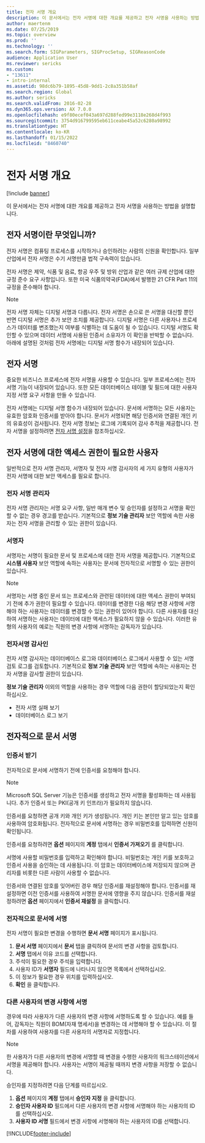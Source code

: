 ```yaml
---
title: 전자 서명 개요
description: 이 문서에서는 전자 서명에 대한 개요를 제공하고 전자 서명을 사용하는 방법을 설명합니다.
author: maertenm
ms.date: 07/25/2019
ms.topic: overview
ms.prod: ''
ms.technology: ''
ms.search.form: SIGParameters, SIGProcSetup, SIGReasonCode
audience: Application User
ms.reviewer: sericks
ms.custom:
- "13611"
- intro-internal
ms.assetid: 98dc6b79-1895-45d8-9dd1-2c8a351b58af
ms.search.region: Global
ms.author: sericks
ms.search.validFrom: 2016-02-28
ms.dyn365.ops.version: AX 7.0.0
ms.openlocfilehash: e9f80ecef043a697d288fed99e3118e268d4f993
ms.sourcegitcommit: 3754d916799595eb611ceabe45a52c6280a98992
ms.translationtype: HT
ms.contentlocale: ko-KR
ms.lasthandoff: 01/15/2022
ms.locfileid: "8460740"
---
```

# <a name="electronic-signatures-overview"></a>전자 서명 개요

[!include [banner](../includes/banner.md)]

이 문서에서는 전자 서명에 대한 개요를 제공하고 전자 서명을 사용하는 방법을 설명합니다.

## <a name="what-is-an-electronic-signature"></a>전자 서명이란 무엇입니까?

전자 서명은 컴퓨팅 프로세스를 시작하거나 승인하려는 사람의 신원을 확인합니다. 일부 산업에서 전자 서명은 수기 서명만큼 법적 구속력이 있습니다.

전자 서명은 제약, 식품 및 음료, 항공 우주 및 방위 산업과 같은 여러 규제 산업에 대한 규정 준수 요구 사항입니다. 또한 미국 식품의약국(FDA)에서 발행한 21 CFR Part 11의 규정을 준수해야 합니다.

> [!NOTE]
> 전자 서명 자체는 디지털 서명과 다릅니다. 전자 서명은 손으로 쓴 서명을 대신할 뿐인 반면 디지털 서명은 추가 보안 조치를 제공합니다. 디지털 서명은 다른 사용자나 프로세스가 데이터를 변조했는지 여부를 식별하는 데 도움이 될 수 있습니다. 디지털 서명도 확인할 수 있으며 데이터 서명에 사용된 인증서 소유자가 이 확인을 반박할 수 없습니다. 아래에 설명된 것처럼 전자 서명에는 디지털 서명 함수가 내장되어 있습니다.

## <a name="electronic-signatures"></a>전자 서명

중요한 비즈니스 프로세스에 전자 서명을 사용할 수 있습니다. 일부 프로세스에는 전자 서명 기능이 내장되어 있습니다. 또한 모든 데이터베이스 테이블 및 필드에 대한 사용자 지정 서명 요구 사항을 만들 수 있습니다.

전자 서명에는 디지털 서명 함수가 내장되어 있습니다. 문서에 서명하는 모든 사용자는 유효한 암호화 인증서를 받아야 합니다. 문서가 서명되면 해당 인증서와 연결된 개인 키의 유효성이 검사됩니다. 전자 서명 정보는 로그에 기록되어 감사 추적을 제공합니다. 전자 서명을 설정하려면 [전자 서명 설정](tasks/set-up-electronic-signatures.md)을 참조하십시오.

## <a name="users-who-require-access-to-electronic-signatures"></a>전자 서명에 대한 액세스 권한이 필요한 사용자

일반적으로 전자 서명 관리자, 서명자 및 전자 서명 감사자의 세 가지 유형의 사용자가 전자 서명에 대한 보안 액세스를 필요로 합니다.

### <a name="electronic-signature-administrator"></a>전자 서명 관리자

전자 서명 관리자는 서명 요구 사항, 일반 매개 변수 및 승인자를 설정하고 서명을 확인할 수 없는 경우 경고를 받습니다. 기본적으로 **정보 기술 관리자** 보안 역할에 속한 사용자는 전자 서명을 관리할 수 있는 권한이 있습니다.

### <a name="signer"></a>서명자

서명자는 서명이 필요한 문서 및 프로세스에 대한 전자 서명을 제공합니다. 기본적으로 **시스템 사용자** 보안 역할에 속하는 사용자는 문서에 전자적으로 서명할 수 있는 권한이 있습니다.

> [!NOTE]
> 서명자는 서명 중인 문서 또는 프로세스와 관련된 데이터에 대한 액세스 권한이 부여되기 전에 추가 권한이 필요할 수 있습니다. 데이터를 변경한 다음 해당 변경 사항에 서명해야 하는 사용자는 데이터를 변경할 수 있는 권한이 있어야 합니다. 다른 사용자를 대신하여 서명하는 사용자는 데이터에 대한 액세스가 필요하지 않을 수 있습니다. 이러한 유형의 사용자의 예로는 직원의 변경 사항에 서명하는 감독자가 있습니다.

### <a name="electronic-signature-auditor"></a>전자서명 감사인

전자 서명 감사자는 데이터베이스 로그와 데이터베이스 로그에서 사용할 수 있는 서명 검토 로그를 검토합니다. 기본적으로 **정보 기술 관리자** 보안 역할에 속하는 사용자는 전자 서명을 감사할 권한이 있습니다.

**정보 기술 관리자** 이외의 역할을 사용하는 경우 역할에 다음 권한이 할당되었는지 확인하십시오.

- 전자 서명 실패 보기
- 데이터베이스 로그 보기

## <a name="signing-documents-electronically"></a>전자적으로 문서 서명

### <a name="get-a-certificate"></a>인증서 받기

전자적으로 문서에 서명하기 전에 인증서를 요청해야 합니다.

> [!NOTE]
> Microsoft SQL Server 기능은 인증서를 생성하고 전자 서명을 활성화하는 데 사용됩니다. 추가 인증서 또는 PKI(공개 키 인프라)가 필요하지 않습니다.

인증서를 요청하면 공개 키와 개인 키가 생성됩니다. 개인 키는 본인만 알고 있는 암호를 사용하여 암호화됩니다. 전자적으로 문서에 서명하는 경우 비밀번호를 입력하면 신원이 확인됩니다.

인증서를 요청하려면 **옵션** 페이지의 **계정** 탭에서 **인증서 가져오기** 를 클릭합니다.

서명에 사용할 비밀번호를 입력하고 확인해야 합니다. 비밀번호는 개인 키를 보호하고 인증서 사용을 승인하는 데 사용됩니다. 이 암호는 데이터베이스에 저장되지 않으며 관리자를 비롯한 다른 사람이 사용할 수 없습니다.

인증서와 연결된 암호를 잊어버린 경우 해당 인증서를 재설정해야 합니다. 인증서를 재설정하면 이전 인증서를 사용하여 서명한 문서에 영향을 주지 않습니다. 인증서를 재설정하려면 **옵션** 페이지에서 **인증서 재설정** 을 클릭합니다.

### <a name="sign-a-document-electronically"></a>전자적으로 문서에 서명

전자 서명이 필요한 변경을 수행하면 **문서 서명** 페이지가 표시됩니다.

1. **문서 서명** 페이지에서 **문서** 탭을 클릭하여 문서의 변경 사항을 검토합니다.
2. **서명** 탭에서 이유 코드를 선택합니다.
3. 주석이 필요한 경우 주석을 입력합니다.
4. 사용자 ID가 **서명자** 필드에 나타나지 않으면 목록에서 선택하십시오.
5. 이 정보가 필요한 경우 위치를 입력하십시오.
6. **확인** 을 클릭합니다.

### <a name="sign-for-another-users-changes"></a>다른 사용자의 변경 사항에 서명

경우에 따라 사용자가 다른 사용자의 변경 사항에 서명하도록 할 수 있습니다. 예를 들어, 감독자는 직원이 BOM(자재 명세서)을 변경하는 데 서명해야 할 수 있습니다. 이 절차를 사용하여 사용자를 다른 사용자의 서명자로 지정합니다.

> [!NOTE]
> 한 사용자가 다른 사용자의 변경에 서명할 때 변경을 수행한 사용자의 워크스테이션에서 서명을 제공해야 합니다. 사용자는 서명이 제공될 때까지 변경 사항을 저장할 수 없습니다.

승인자를 지정하려면 다음 단계를 따르십시오.

1. **옵션** 페이지의 **계정** 탭에서 **승인자 지정** 을 클릭합니다.
2. **승인자 사용자 ID** 필드에서 다른 사용자의 변경 사항에 서명해야 하는 사용자의 ID를 선택하십시오.
3. **사용자 ID 서명** 필드에서 변경 사항에 서명해야 하는 사용자의 ID를 선택합니다.


[!INCLUDE[footer-include](../../../includes/footer-banner.md)]